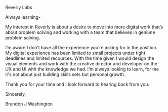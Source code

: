 Reverly Labs

Always learning-

My interest in Reverly is about a desire to move into more digital work that’s about problem solving and working with a team that believes in geniune problem solving.

I’m aware I don’t have all the experience you’re asking for in the position. My digital experience has been limited to small projects under tight deadlines and limited recources. With the time given I would design the visual elements and work with the creative director and developer on the UX and UI with the knowledge we had. I’m always looking to learn, for me it's not about just building skills sets but personal growth.

Thank you for your time and I look forward to hearing back from you.

Sincerely,

Brandon J Washington
